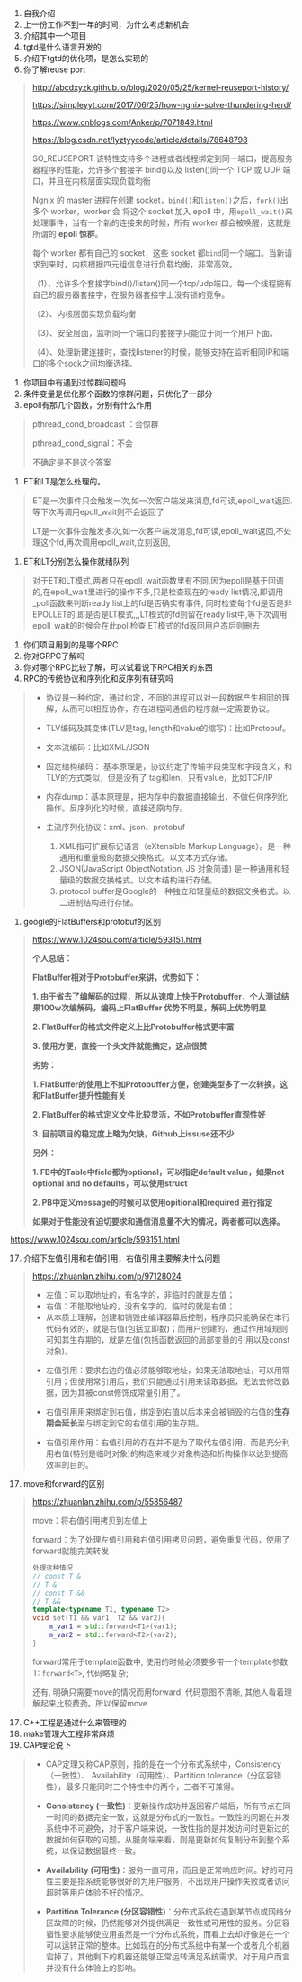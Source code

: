 1. 自我介绍
2. 上一份工作不到一年的时间，为什么考虑新机会
3. 介绍其中一个项目
4. tgtd是什么语言开发的
5. 介绍下tgtd的优化项，是怎么实现的
6. 你了解reuse port

> http://abcdxyzk.github.io/blog/2020/05/25/kernel-reuseport-history/
>
> https://simpleyyt.com/2017/06/25/how-ngnix-solve-thundering-herd/
>
> https://www.cnblogs.com/Anker/p/7071849.html
>
> https://blog.csdn.net/lyztyycode/article/details/78648798
>
> SO_REUSEPORT 该特性支持多个进程或者线程绑定到同一端口，提高服务器程序的性能，允许多个套接字 bind()以及 listen()同一个 TCP 或 UDP 端口，并且在内核层面实现负载均衡
>
> Ngnix 的 master 进程在创建 socket，`bind()`和`listen()`之后，`fork()`出多个 worker，worker 会 将这个 socket 加入 epoll 中，用`epoll_wait()`来处理事件，当有一个新的连接来的时候，所有 worker 都会被唤醒，这就是所谓的 **epoll 惊群**。
>
> 每个 worker 都有自己的 socket，这些 socket 都`bind`同一个端口。当新请求到来时，内核根据四元组信息进行负载均衡，非常高效。
>
> （1）、允许多个套接字bind()/listen()同一个tcp/udp端口。每一个线程拥有自己的服务器套接字，在服务器套接字上没有锁的竞争。
>
> （2）、内核层面实现负载均衡
>
> （3）、安全层面，监听同一个端口的套接字只能位于同一个用户下面。
>
> （4）、处理新建连接时，查找listener的时候，能够支持在监听相同IP和端口的多个sock之间均衡选择。
>
> 

1. 你项目中有遇到过惊群问题吗
2. 条件变量是优化那个函数的惊群问题，只优化了一部分
3. epoll有那几个函数，分别有什么作用

> pthread_cond_broadcast ：会惊群
>
> pthread_cond_signal：不会
>
> 不确定是不是这个答案

1. ET和LT是怎么处理的。

> ET是一次事件只会触发一次,如一次客户端发来消息,fd可读,epoll_wait返回.等下次再调用epoll_wait则不会返回了
>
> LT是一次事件会触发多次,如一次客户端发消息,fd可读,epoll_wait返回,不处理这个fd,再次调用epoll_wait,立刻返回,

1. ET和LT分别怎么操作就绪队列

> 对于ET和LT模式,两者只在epoll_wait函数里有不同,因为epoll是基于回调的,在epoll_wait里进行的操作不多,只是检查现在的ready list情况,即调用_poll函数来判断ready list上的fd是否确实有事件, 同时检查每个fd是否是非EPOLLET的,即是否是LT模式,,,LT模式的fd则留在ready list中,等下次调用epoll_wait的时候会在此poll检查,ET模式的fd返回用户态后则删去

1. 你们项目用到的是哪个RPC
2. 你对GRPC了解吗
3. 你对哪个RPC比较了解，可以试着说下RPC相关的东西
4. RPC的传统协议和序列化和反序列有研究吗

> + 协议是⼀种约定，通过约定，不同的进程可以对⼀段数据产⽣相同的理解，从⽽可以相互协作，存在进程间通信的程序就⼀定需要协议。
>
> + TLV编码及其变体(TLV是tag, length和value的缩写)：⽐如Protobuf。
> + ⽂本流编码：⽐如XML/JSON
> + 固定结构编码： 基本原理是，协议约定了传输字段类型和字段含义，和TLV的⽅式类似，但是没有了
>   tag和len，只有value，⽐如TCP/IP
> + 内存dump：基本原理是，把内存中的数据直接输出，不做任何序列化操作。反序列化的时候，直接还原内存。
> + 主流序列化协议：xml、json、protobuf
>   1. XML指可扩展标记语⾔（eXtensible Markup Language）。是⼀种通⽤和重量级的数据交换格式。以⽂本⽅式存储。
>   2. JSON(JavaScript ObjectNotation, JS 对象简谱) 是⼀种通⽤和轻量级的数据交换格式。以⽂本结构进⾏存储。
>   3. protocol buffer是Google的⼀种独⽴和轻量级的数据交换格式。以⼆进制结构进⾏存储。

1. google的FlatBuffers和protobuf的区别

> https://www.1024sou.com/article/593151.html
>
> **个人总结：**
>
> **FlatBuffer相对于Protobuffer来讲，优势如下：**
>
> **1. 由于省去了编解码的过程，所以从速度上快于Protobuffer，个人测试结果100w次编解码，编码上FlatBuffer 优势不明显，解码上优势明显**
>
> **2. FlatBuffer的格式文件定义上比Protobuffer格式更丰富**
>
> **3. 使用方便，直接一个头文件就能搞定，这点很赞**
>
> **劣势：**
>
> **1. FlatBuffer的使用上不如Protobuffer方便，创建类型多了一次转换，这和FlatBuffer提升性能有关**
>
> **2. FlatBuffer的格式定义文件比较灵活，不如Protobuffer直观性好**
>
> **3. 目前项目的稳定度上略为欠缺，Github上issuse还不少**
>
> **另外：**
>
> **1. FB中的Table中field都为optional，可以指定default value，如果not optional and  no defaults，可以使用struct**
>
> **2. PB中定义message的时候可以使用opitional和required 进行指定**
>
> **如果对于性能没有迫切要求和通信消息量不大的情况，两者都可以选择。**

https://www.1024sou.com/article/593151.html

17. 介绍下左值引用和右值引用，右值引用主要解决什么问题

> https://zhuanlan.zhihu.com/p/97128024
>
> - 左值：可以取地址的，有名字的，非临时的就是左值；
> - 右值：不能取地址的，没有名字的，临时的就是右值；
> - 从本质上理解，创建和销毁由编译器幕后控制，程序员只能确保在本行代码有效的，就是右值(包括立即数)；而用户创建的，通过作用域规则可知其生存期的，就是左值(包括函数返回的局部变量的引用以及const对象)。
>
> 
>
> + 左值引用：要求右边的值必须能够取地址，如果无法取地址，可以用常引用；但使用常引用后，我们只能通过引用来读取数据，无法去修改数据，因为其被const修饰成常量引用了。
> + 右值引用用来绑定到右值，绑定到右值以后本来会被销毁的右值的**生存期会延长**至与绑定到它的右值引用的生存期。
>
> + 右值引用作用：右值引用的存在并不是为了取代左值引用，而是充分利用右值(特别是临时对象)的构造来减少对象构造和析构操作以达到提高效率的目的。

17. move和forward的区别

> https://zhuanlan.zhihu.com/p/55856487
>
> move：将右值引用拷贝到左值上
>
> forward：为了处理左值引用和右值引用拷贝问题，避免重复代码，使用了forward就能完美转发
>
> ```cpp
> 处理这种情况
> // const T &
> // T &
> // const T &&
> // T &&
> template<typename T1, typename T2>
> void set(T1 && var1, T2 && var2){
>     m_var1 = std::forward<T1>(var1);
>     m_var2 = std::forward<T2>(var2);
> }
> ```
>
> forward常用于template函数中, 使用的时候必须要多带一个template参数T: `forward<T>`, 代码略复杂;
>
> 还有, 明确只需要move的情况而用forward, 代码意图不清晰, 其他人看着理解起来比较费劲。所以保留move

17. C++工程是通过什么来管理的
18. make管理大工程非常麻烦
19. CAP理论说下

> + CAP定理又称CAP原则，指的是在一个分布式系统中，Consistency（一致性）、 Availability（可用性）、Partition tolerance（分区容错性），最多只能同时三个特性中的两个，三者不可兼得。
>
> + **Consistency (一致性)**：更新操作成功并返回客户端后，所有节点在同一时间的数据完全一致，这就是分布式的一致性。一致性的问题在并发系统中不可避免，对于客户端来说，一致性指的是并发访问时更新过的数据如何获取的问题。从服务端来看，则是更新如何复制分布到整个系统，以保证数据最终一致。
> + **Availability (可用性)**：服务一直可用，而且是正常响应时间。好的可用性主要是指系统能够很好的为用户服务，不出现用户操作失败或者访问超时等用户体验不好的情况。
> + **Partition Tolerance (分区容错性)**：分布式系统在遇到某节点或网络分区故障的时候，仍然能够对外提供满足一致性或可用性的服务。分区容错性要求能够使应用虽然是一个分布式系统，而看上去却好像是在一个可以运转正常的整体。比如现在的分布式系统中有某一个或者几个机器宕掉了，其他剩下的机器还能够正常运转满足系统需求，对于用户而言并没有什么体验上的影响。
